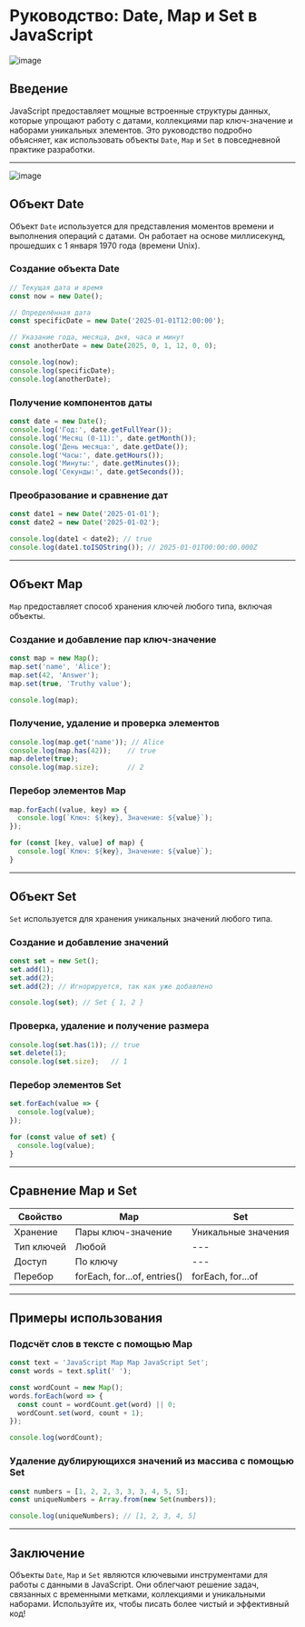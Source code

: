 # Руководство: Date, Map и Set в JavaScript

![image](https://github.com/user-attachments/assets/d4016de7-c630-40ce-b2ca-de6c751146d0)

## Введение
JavaScript предоставляет мощные встроенные структуры данных, которые упрощают работу с датами, коллекциями пар ключ-значение и наборами уникальных элементов. Это руководство подробно объясняет, как использовать объекты `Date`, `Map` и `Set` в повседневной практике разработки.

---

![image](https://github.com/user-attachments/assets/b7ed0794-b51e-4806-8063-92cc3cf74a2d)

## Объект Date
Объект `Date` используется для представления моментов времени и выполнения операций с датами. Он работает на основе миллисекунд, прошедших с 1 января 1970 года (времени Unix).

### Создание объекта Date
```javascript
// Текущая дата и время
const now = new Date();

// Определённая дата
const specificDate = new Date('2025-01-01T12:00:00');

// Указание года, месяца, дня, часа и минут
const anotherDate = new Date(2025, 0, 1, 12, 0, 0);

console.log(now);
console.log(specificDate);
console.log(anotherDate);
```

### Получение компонентов даты
```javascript
const date = new Date();
console.log('Год:', date.getFullYear());
console.log('Месяц (0-11):', date.getMonth());
console.log('День месяца:', date.getDate());
console.log('Часы:', date.getHours());
console.log('Минуты:', date.getMinutes());
console.log('Секунды:', date.getSeconds());
```

### Преобразование и сравнение дат
```javascript
const date1 = new Date('2025-01-01');
const date2 = new Date('2025-01-02');

console.log(date1 < date2); // true
console.log(date1.toISOString()); // 2025-01-01T00:00:00.000Z
```

---

## Объект Map
`Map` предоставляет способ хранения ключей любого типа, включая объекты.

### Создание и добавление пар ключ-значение
```javascript
const map = new Map();
map.set('name', 'Alice');
map.set(42, 'Answer');
map.set(true, 'Truthy value');

console.log(map);
```

### Получение, удаление и проверка элементов
```javascript
console.log(map.get('name')); // Alice
console.log(map.has(42));    // true
map.delete(true);
console.log(map.size);       // 2
```

### Перебор элементов Map
```javascript
map.forEach((value, key) => {
  console.log(`Ключ: ${key}, Значение: ${value}`);
});

for (const [key, value] of map) {
  console.log(`Ключ: ${key}, Значение: ${value}`);
}
```

---

## Объект Set
`Set` используется для хранения уникальных значений любого типа.

### Создание и добавление значений
```javascript
const set = new Set();
set.add(1);
set.add(2);
set.add(2); // Игнорируется, так как уже добавлено

console.log(set); // Set { 1, 2 }
```

### Проверка, удаление и получение размера
```javascript
console.log(set.has(1)); // true
set.delete(1);
console.log(set.size);   // 1
```

### Перебор элементов Set
```javascript
set.forEach(value => {
  console.log(value);
});

for (const value of set) {
  console.log(value);
}
```

---

## Сравнение Map и Set

| Свойство        | Map                                | Set                                |
|-----------------|------------------------------------|------------------------------------|
| Хранение       | Пары ключ-значение                 | Уникальные значения               |
| Тип ключей     | Любой                             | ---                                |
| Доступ         | По ключу                          | ---                                |
| Перебор        | forEach, for...of, entries()      | forEach, for...of                 |

---

## Примеры использования

### Подсчёт слов в тексте с помощью Map
```javascript
const text = 'JavaScript Map Map JavaScript Set';
const words = text.split(' ');

const wordCount = new Map();
words.forEach(word => {
  const count = wordCount.get(word) || 0;
  wordCount.set(word, count + 1);
});

console.log(wordCount);
```

### Удаление дублирующихся значений из массива с помощью Set
```javascript
const numbers = [1, 2, 2, 3, 3, 3, 4, 5, 5];
const uniqueNumbers = Array.from(new Set(numbers));

console.log(uniqueNumbers); // [1, 2, 3, 4, 5]
```

---

## Заключение
Объекты `Date`, `Map` и `Set` являются ключевыми инструментами для работы с данными в JavaScript. Они облегчают решение задач, связанных с временными метками, коллекциями и уникальными наборами. Используйте их, чтобы писать более чистый и эффективный код!


